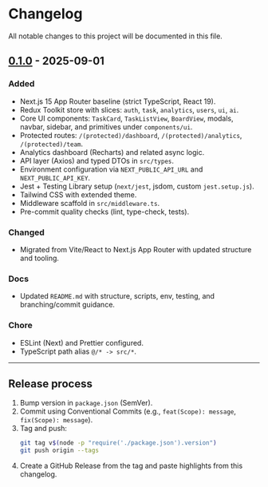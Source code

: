 # Changelog

All notable changes to this project will be documented in this file.

## [0.1.0] - 2025-09-01

### Added

- Next.js 15 App Router baseline (strict TypeScript, React 19).
- Redux Toolkit store with slices: `auth`, `task`, `analytics`, `users`, `ui`, `ai`.
- Core UI components: `TaskCard`, `TaskListView`, `BoardView`, modals, navbar, sidebar, and primitives under `components/ui`.
- Protected routes: `/(protected)/dashboard`, `/(protected)/analytics`, `/(protected)/team`.
- Analytics dashboard (Recharts) and related async logic.
- API layer (Axios) and typed DTOs in `src/types`.
- Environment configuration via `NEXT_PUBLIC_API_URL` and `NEXT_PUBLIC_API_KEY`.
- Jest + Testing Library setup (`next/jest`, jsdom, custom `jest.setup.js`).
- Tailwind CSS with extended theme.
- Middleware scaffold in `src/middleware.ts`.
- Pre-commit quality checks (lint, type-check, tests).

### Changed

- Migrated from Vite/React to Next.js App Router with updated structure and tooling.

### Docs

- Updated `README.md` with structure, scripts, env, testing, and branching/commit guidance.

### Chore

- ESLint (Next) and Prettier configured.
- TypeScript path alias `@/* -> src/*`.

---

## Release process

1. Bump version in `package.json` (SemVer).
2. Commit using Conventional Commits (e.g., `feat(Scope): message`, `fix(Scope): message`).
3. Tag and push:
   ```bash
   git tag v$(node -p "require('./package.json').version")
   git push origin --tags
   ```
4. Create a GitHub Release from the tag and paste highlights from this changelog.

[0.1.0]: https://github.com/your-org/sprint-sync-fe/releases/tag/v0.1.0
